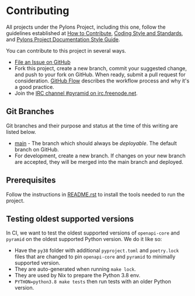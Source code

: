 # Contributing

All projects under the Pylons Project, including this one, follow the guidelines established at [How to Contribute](https://pylonsproject.org/community-how-to-contribute.html), [Coding Style and Standards](https://pylonsproject.org/community-coding-style-standards.html), and [Pylons Project Documentation Style Guide](https://docs.pylonsproject.org/projects/docs-style-guide/).

You can contribute to this project in several ways.

*   [File an Issue on GitHub](https://github.com/Pylons/pyramid_openapi3/issues)
*   Fork this project, create a new branch, commit your suggested change, and push to your fork on GitHub.
    When ready, submit a pull request for consideration.
    [GitHub Flow](https://guides.github.com/introduction/flow/index.html) describes the workflow process and why it's a good practice.
*   Join the [IRC channel #pyramid on irc.freenode.net](https://webchat.freenode.net/?channels=pyramid).

## Git Branches

Git branches and their purpose and status at the time of this writing are listed below.

*   [main](https://github.com/Pylons/pyramid_openapi3/) - The branch which should always be *deployable*. The default branch on GitHub.
*   For development, create a new branch. If changes on your new branch are accepted, they will be merged into the main branch and deployed.

## Prerequisites

Follow the instructions in [README.rst](https://github.com/Pylons/pyramid_openapi3/) to install the tools needed to run the project.

## Testing oldest supported versions

In CI, we want to test the oldest supported versions of `openapi-core` and `pyramid` on the oldest supported Python version. We do it like so:

* Have the `py38` folder with additional `pyproject.toml` and `poetry.lock` files
  that are changed to pin `openapi-core` and `pyramid` to minimally supported version.
* They are auto-generated when running `make lock`.
* They are used by Nix to prepare the Python 3.8 env.
* `PYTHON=python3.8 make tests` then run tests with an older Python version.
